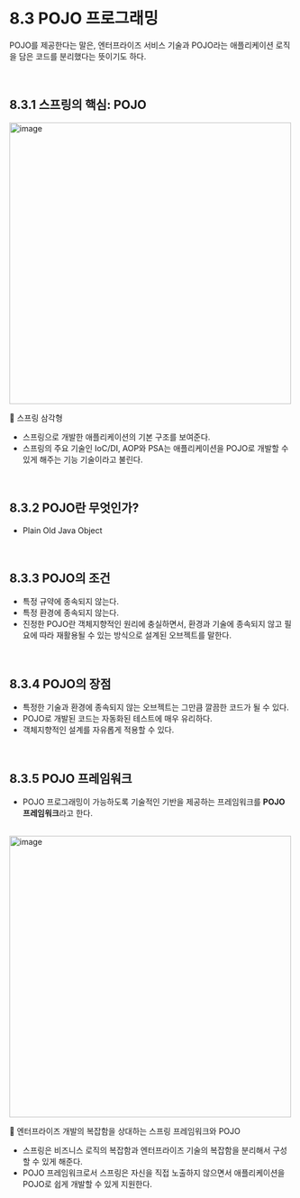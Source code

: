 # 8.3 POJO 프로그래밍
POJO를 제공한다는 말은, 엔터프라이즈 서비스 기술과 POJO라는 애플리케이션 로직을 담은 코드를 분리했다는 뜻이기도 하다.

<br/>

## 8.3.1 스프링의 핵심: POJO

<img width="500" alt="image" src="https://github.com/Team-Sopetit/server-spring-study/assets/55437339/2f281524-c9f8-4d58-8bd8-c97eb4e55ea4">

🔼 스프링 삼각형
- 스프링으로 개발한 애플리케이션의 기본 구조를 보여준다.
- 스프링의 주요 기술인 IoC/DI, AOP와 PSA는 애플리케이션을 POJO로 개발할 수 있게 해주는 기능 기술이라고 불린다.

<br/>

## 8.3.2 POJO란 무엇인가?
- Plain Old Java Object

<br/>

## 8.3.3 POJO의 조건
- 특정 규약에 종속되지 않는다.
- 특정 환경에 종속되지 않는다.
- 진정한 POJO란 객체지향적인 원리에 충실하면서, 환경과 기술에 종속되지 않고 필요에 따라 재활용될 수 있는 방식으로 설계된 오브젝트를 말한다.

<br/>

## 8.3.4 POJO의 장점
- 특정한 기술과 환경에 종속되지 않는 오브젝트는 그만큼 깔끔한 코드가 될 수 있다.
- POJO로 개발된 코드는 자동화된 테스트에 매우 유리하다.
- 객체지향적인 설계를 자유롭게 적용할 수 있다.

<br/>

## 8.3.5 POJO 프레임워크
- POJO 프로그래밍이 가능하도록 기술적인 기반을 제공하는 프레임워크를 **POJO 프레임워크**라고 한다.

<br/>

<img width="500" alt="image" src="https://github.com/Team-Sopetit/server-spring-study/assets/55437339/81fd118a-5981-44ea-819f-98471e8f1028">

🔼 엔터프라이즈 개발의 복잡함을 상대하는 스프링 프레임워크와 POJO
- 스프링은 비즈니스 로직의 복잡함과 엔터프라이즈 기술의 복잡함을 분리해서 구성할 수 있게 해준다.
- POJO 프레임워크로서 스프링은 자신을 직접 노출하지 않으면서 애플리케이션을 POJO로 쉽게 개발할 수 있게 지원한다.
